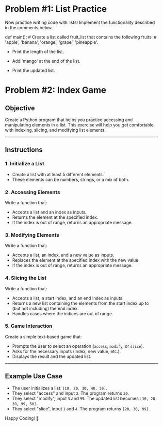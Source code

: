 # Problem #1: List Practice
Now practice writing code with lists! Implement the functionality described in the comments below.

def main(): # Create a list called fruit_list that contains the following fruits: # 'apple', 'banana', 'orange', 'grape', 'pineapple'.

- Print the length of the list.


- Add 'mango' at the end of the list.


- Print the updated list.


# Problem #2: Index Game

## Objective
Create a Python program that helps you practice accessing and manipulating elements in a list. This exercise will help you get comfortable with indexing, slicing, and modifying list elements.

---

## Instructions

### 1. Initialize a List
- Create a list with at least 5 different elements.  
- These elements can be numbers, strings, or a mix of both.

### 2. Accessing Elements
Write a function that:
- Accepts a list and an index as inputs.
- Returns the element at the specified index.
- If the index is out of range, returns an appropriate message.

### 3. Modifying Elements
Write a function that:
- Accepts a list, an index, and a new value as inputs.
- Replaces the element at the specified index with the new value.
- If the index is out of range, returns an appropriate message.

### 4. Slicing the List
Write a function that:
- Accepts a list, a start index, and an end index as inputs.
- Returns a new list containing the elements from the start index up to (but not including) the end index.
- Handles cases where the indices are out of range.

### 5. Game Interaction
Create a simple text-based game that:
- Prompts the user to select an operation (`access`, `modify`, or `slice`).
- Asks for the necessary inputs (index, new value, etc.).
- Displays the result and the updated list.

---

## Example Use Case
- The user initializes a list: `[10, 20, 30, 40, 50]`.
- They select "access" and input `2`. The program returns `30`.
- They select "modify", input `3` and `99`. The updated list becomes `[10, 20, 30, 99, 50]`.
- They select "slice", input `1` and `4`. The program returns `[20, 30, 99]`.

Happy Coding! 🚀
